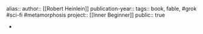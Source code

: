 alias::
author:: [[Robert Heinlein]] 
publication-year::
tags:: book, fable, #grok #sci-fi #metamorphosis 
project:: [[Inner Beginner]] 
public:: true

-